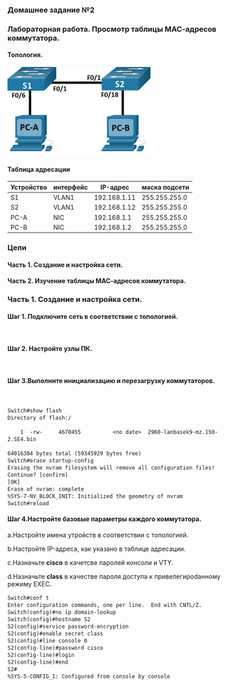 
### Домашнее задание №2 
### Лабораторная работа. Просмотр таблицы МАС-адресов коммутатора. 
#### Топология.
![](https://github.com/MikhailKhudiakov/Otus---Network-Engineer-Basic/blob/main/labs/DZ2/%D1%82%D0%BE%D0%BF%D0%BE%D0%BB%D0%BE%D0%B3%D0%B8%D1%8F%20%D0%B4%D0%B72.bmp)
#### Таблица адресации
Устройство |интерфейс| IP-адрес|маска подсети|
---|---|---|---
S1|VLAN1|192.168.1.11 |255.255.255.0
S2|VLAN1|192.168.1.12|255.255.255.0
PC-A|NIC|192.168.1.1|255.255.255.0
PC-B|NIC|192.168.1.2|255.255.255.0
### Цели
#### Часть 1. Создание и настройка сети.
#### Часть 2. Изучение таблицы МАС-адресов коммутатора.
### Часть 1. Создание и настройка сети.
#### Шаг 1. Подключите сеть в соответствии с топологией.
![]()
#### Шаг 2. Настройте узлы ПК.
![]()
#### Шаг 3.Выполните инициализацию и перезагрузку коммутаторов.
![]()
````Switch>enable
Switch#show flash
Directory of flash:/

    1  -rw-     4670455          <no date>  2960-lanbasek9-mz.150-2.SE4.bin

64016384 bytes total (59345929 bytes free)
Switch#erase startup-config
Erasing the nvram filesystem will remove all configuration files! Continue? [confirm]
[OK]
Erase of nvram: complete
%SYS-7-NV_BLOCK_INIT: Initialized the geometry of nvram
Switch#reload
````
#### Шаг 4.Настройте базовые параметры каждого коммутатора.
  а.Настройте имена утройств в соответствии с топологией.
  
  b.Настройте IP-адреса, как указано в таблице адресации.
  
  с.Назначьте **cisco** в качетсве паролей консоли и VTY.
  
  d.Назначьте **class** в качестве пароля доступа к привелегироdанному режиму EXEC.
  
  ````Switch>enable
Switch#conf t
Enter configuration commands, one per line.  End with CNTL/Z.
Switch(config)#no ip domain-lookup
Switch(config)#hostname S2
S2(config)#service password-encryption
S2(config)#enable secret class
S2(config)#line console 0
S2(config-line)#password cisco
S2(config-line)#login
S2(config-line)#end
S2#
%SYS-5-CONFIG_I: Configured from console by console
````

